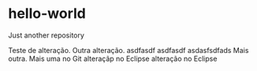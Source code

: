 # hello-world
Just another repository

Teste de alteração.
Outra alteração.
asdfasdf asdfasdf 
asdasfsdfads
Mais outra.
Mais uma no Git
alteraçãp no Eclipse
alteração no Eclipse
